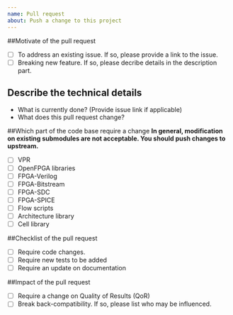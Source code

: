```yaml
---
name: Pull request
about: Push a change to this project
---
```


##Motivate of the pull request
- [ ] To address an existing issue. If so, please provide a link to the issue.
- [ ] Breaking new feature. If so, please decribe details in the description part.

## **Describe the technical details**
- What is currently done? (Provide issue link if applicable)
- What does this pull request change?

##Which part of the code base require a change
**In general, modification on existing submodules are not acceptable. You should push changes to upstream.**
- [ ] VPR
- [ ] OpenFPGA libraries
- [ ] FPGA-Verilog
- [ ] FPGA-Bitstream
- [ ] FPGA-SDC
- [ ] FPGA-SPICE
- [ ] Flow scripts
- [ ] Architecture library
- [ ] Cell library

##Checklist of the pull request
- [ ] Require code changes. 
- [ ] Require new tests to be added
- [ ] Require an update on documentation

##Impact of the pull request
- [ ] Require a change on Quality of Results (QoR)
- [ ] Break back-compatibility. If so, please list who may be influenced.
